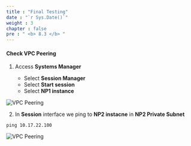 ```yaml
---
title : "Final Testing"
date : "`r Sys.Date()`"
weight : 3
chapter : false
pre : " <b> 8.3 </b> "
---
```


#### Check VPC Peering

1. Access **Systems Manager**

    - Select **Session Manager**
    - Select **Start session**
    - Select **NP1 instance**

![VPC Peering](/images/Lab-VPC-Peering/00019.png?featherlight=false&width=90pc)

2. In **Session** interface we ping to **NP2 instacne** in **NP2 Private Subnet**

```
ping 10.17.22.100
```

![VPC Peering](/images/Lab-VPC-Peering/00020.png?featherlight=false&width=90pc)